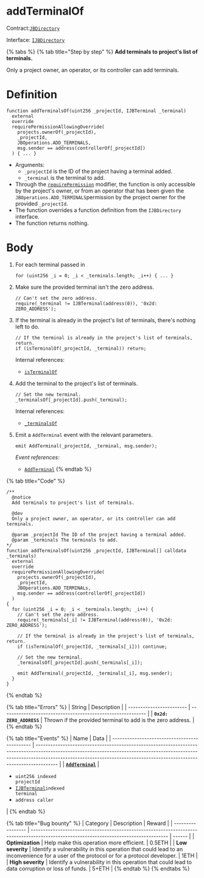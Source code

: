 # addTerminalOf

Contract:[`JBDirectory`](../)​‌

Interface: [`IJBDirectory`](../../../interfaces/ijbdirectory.md)

{% tabs %}
{% tab title="Step by step" %}
**Add terminals to project's list of terminals.**

Only a project owner, an operator, or its controller can add terminals.

# Definition

```solidity
function addTerminalsOf(uint256 _projectId, IJBTerminal _terminal)
  external
  override
  requirePermissionAllowingOverride(
    projects.ownerOf(_projectId),
    _projectId,
    JBOperations.ADD_TERMINALS,
    msg.sender == address(controllerOf[_projectId])
  ) { ... }
```

* Arguments:
  * `_projectId` is the ID of the project having a terminal added.
  * `_terminal` is the terminal to add.
* Through the [`requirePermission`](../../or-abstract/jboperatable/modifiers/requirepermission.md) modifier, the function is only accessible by the project's owner, or from an operator that has been given the `JBOperations.ADD_TERMINALS`permission by the project owner for the provided `_projectId`.
* The function overrides a function definition from the `IJBDirectory` interface.
* The function returns nothing.

# Body

1.  For each terminal passed in
    ```solidity
    for (uint256 _i = 0; _i < _terminals.length; _i++) { ... }
    ```

2.  Make sure the provided terminal isn't the zero address.

    ```solidity
    // Can't set the zero address.
    require(_terminal != IJBTerminal(address(0)), '0x2d: ZERO_ADDRESS');
    ```

3.  If the terminal is already in the project's list of terminals, there's nothing left to do.

    ```solidity
    // If the terminal is already in the project's list of terminals, return.
    if (isTerminalOf(_projectId, _terminal)) return;
    ```

    Internal references:

    * [`isTerminalOf`](../read/isterminalof.md)

4.  Add the terminal to the project's list of terminals.

    ```solidity
    // Set the new terminal.
    _terminalsOf[_projectId].push(_terminal);
    ```

    Internal references:

    * [`_terminalsOf`](../properties/_terminalsof.md)

5.  Emit a `AddTerminal` event with the relevant parameters.

    ```solidity
    emit AddTerminal(_projectId, _terminal, msg.sender);
    ```

    _Event references:_

    * [`AddTerminal`](../events/addterminal.md)
{% endtab %}

{% tab title="Code" %}
```solidity
/** 
  @notice 
  Add terminals to project's list of terminals.

  @dev
  Only a project owner, an operator, or its controller can add terminals.

  @param _projectId The ID of the project having a terminal added.
  @param _terminals The terminals to add.
*/
function addTerminalsOf(uint256 _projectId, IJBTerminal[] calldata _terminals)
  external
  override
  requirePermissionAllowingOverride(
    projects.ownerOf(_projectId),
    _projectId,
    JBOperations.ADD_TERMINALs,
    msg.sender == address(controllerOf[_projectId])
  )
{
  for (uint256 _i = 0; _i < _terminals.length; _i++) {
    // Can't set the zero address.
    require(_terminals[_i] != IJBTerminal(address(0)), '0x2d: ZERO_ADDRESS');

    // If the terminal is already in the project's list of terminals, return.
    if (isTerminalOf(_projectId, _terminals[_i])) continue;

    // Set the new terminal.
    _terminalsOf[_projectId].push(_terminals[_i]);

    emit AddTerminal(_projectId, _terminals[_i], msg.sender);
  }
}
```
{% endtab %}

{% tab title="Errors" %}
| String                   | Description                                                 |
| ------------------------ | ----------------------------------------------------------- |
| **`0x2d: ZERO_ADDRESS`** | Thrown if the provided terminal to add is the zero address. |
{% endtab %}

{% tab title="Events" %}
| Name                                          | Data                                                                                                                                                                                                                                                |
| --------------------------------------------- | --------------------------------------------------------------------------------------------------------------------------------------------------------------------------------------------------------------------------------------------------- |
| [**`AddTerminal`**](../events/addterminal.md) | <ul><li><code>uint256 indexed projectId</code></li><li><a href="../../../interfaces/ijbterminal.md"><code>IJBTerminal</code></a><code>indexed terminal</code></li><li><code>address caller</code></li></ul> |
{% endtab %}

{% tab title="Bug bounty" %}
| Category          | Description                                                                                                                            | Reward |
| ----------------- | -------------------------------------------------------------------------------------------------------------------------------------- | ------ |
| **Optimization**  | Help make this operation more efficient.                                                                                               | 0.5ETH |
| **Low severity**  | Identify a vulnerability in this operation that could lead to an inconvenience for a user of the protocol or for a protocol developer. | 1ETH   |
| **High severity** | Identify a vulnerability in this operation that could lead to data corruption or loss of funds.                                        | 5+ETH  |
{% endtab %}
{% endtabs %}
